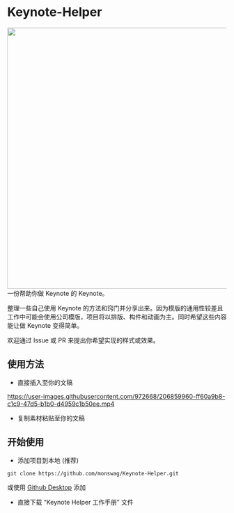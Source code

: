 # Keynote-Helper
<img src="../images/main.png" alt="" width="600">
一份帮助你做 Keynote 的 Keynote。

整理一些自己使用 Keynote 的方法和窍门并分享出来。因为模版的通用性较差且工作中可能会使用公司模版，项目将以排版、构件和动画为主。同时希望这些内容能让做 Keynote 变得简单。

欢迎通过 Issue 或 PR 来提出你希望实现的样式或效果。

## 使用方法
* 直接插入至你的文稿


https://user-images.githubusercontent.com/972668/206859960-ff60a9b8-c1c9-47d5-b1b0-d4959c1b50ee.mp4


* 复制素材粘贴至你的文稿
## 开始使用
* 添加项目到本地 (推荐)

`git clone https://github.com/monswag/Keynote-Helper.git`

或使用 [Github Desktop](https://desktop.github.com) 添加

* 直接下载 “Keynote Helper 工作手册” 文件

